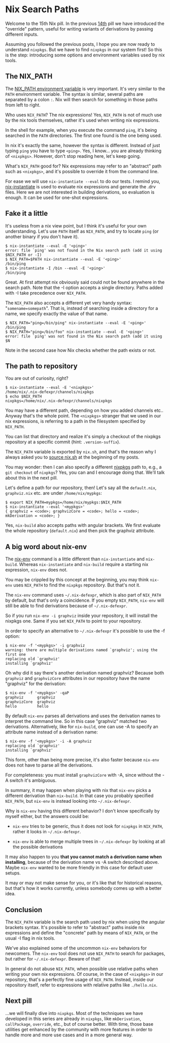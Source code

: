 # Nix Search Paths

Welcome to the 15th Nix pill. In the previous
[14th](14-override-design-pattern.md) pill we have introduced the
"override" pattern, useful for writing variants of derivations by
passing different inputs.

Assuming you followed the previous posts, I hope you are now ready to
understand `nixpkgs`. But we have to find `nixpkgs` in our system first!
So this is the step: introducing some options and environment variables
used by nix tools.

## The NIX_PATH

The [NIX_PATH environment
variable](https://nixos.org/manual/nix/stable/command-ref/env-common.html)
is very important. It's very similar to the `PATH` environment
variable. The syntax is similar, several paths are separated by a colon
`:`. Nix will then search for something in those paths from left to
right.

Who uses `NIX_PATH`? The nix expressions! Yes, `NIX_PATH` is not of much
use by the nix tools themselves, rather it's used when writing nix
expressions.

In the shell for example, when you execute the command `ping`, it's
being searched in the `PATH` directories. The first one found is the one
being used.

In nix it's exactly the same, however the syntax is different. Instead
of just typing `ping` you have to type `<ping>`. Yes, I know\... you are
already thinking of `<nixpkgs>`. However, don't stop reading here,
let's keep going.

What's `NIX_PATH` good for? Nix expressions may refer to an
"abstract" path such as `<nixpkgs>`, and it's possible to override it
from the command line.

For ease we will use `nix-instantiate --eval` to do our tests. I remind
you,
[nix-instantiate](https://nixos.org/manual/nix/stable/command-ref/nix-instantiate.html)
is used to evaluate nix expressions and generate the .drv files. Here we
are not interested in building derivations, so evaluation is enough. It
can be used for one-shot expressions.

## Fake it a little

It's useless from a nix view point, but I think it's useful for your
own understanding. Let's use `PATH` itself as `NIX_PATH`, and try to
locate `ping` (or another binary if you don't have it).

    $ nix-instantiate --eval -E '<ping>'
    error: file `ping' was not found in the Nix search path (add it using $NIX_PATH or -I)
    $ NIX_PATH=$PATH nix-instantiate --eval -E '<ping>'
    /bin/ping
    $ nix-instantiate -I /bin --eval -E '<ping>'
    /bin/ping

Great. At first attempt nix obviously said could not be found anywhere
in the search path. Note that the -I option accepts a single directory.
Paths added with -I take precedence over `NIX_PATH`.

The `NIX_PATH` also accepts a different yet very handy syntax:
"`somename=somepath`". That is, instead of searching inside a
directory for a name, we specify exactly the value of that name.

    $ NIX_PATH="ping=/bin/ping" nix-instantiate --eval -E '<ping>'
    /bin/ping
    $ NIX_PATH="ping=/bin/foo" nix-instantiate --eval -E '<ping>'
    error: file `ping' was not found in the Nix search path (add it using $N

Note in the second case how Nix checks whether the path exists or not.

## The path to repository

You are out of curiosity, right?

    $ nix-instantiate --eval -E '<nixpkgs>'
    /home/nix/.nix-defexpr/channels/nixpkgs
    $ echo $NIX_PATH
    nixpkgs=/home/nix/.nix-defexpr/channels/nixpkgs

You may have a different path, depending on how you added channels etc..
Anyway that's the whole point. The `<nixpkgs>` stranger that we used in
our nix expressions, is referring to a path in the filesystem specified
by `NIX_PATH`.

You can list that directory and realize it's simply a checkout of the
nixpkgs repository at a specific commit (hint: `.version-suffix`).

The `NIX_PATH` variable is exported by `nix.sh`, and that's the reason
why I always asked you to [source
nix.sh](https://nixos.org/manual/nix/stable/installation/env-variables.html)
at the beginning of my posts.

You may wonder: then I can also specify a different
[nixpkgs](https://github.com/NixOS/nixpkgs) path to, e.g., a
`git checkout` of `nixpkgs`? Yes, you can and I encourage doing that.
We'll talk about this in the next pill.

Let's define a path for our repository, then! Let's say all the
`default.nix`, `graphviz.nix` etc. are under `/home/nix/mypkgs`:

    $ export NIX_PATH=mypkgs=/home/nix/mypkgs:$NIX_PATH
    $ nix-instantiate --eval '<mypkgs>'
    { graphviz = <code>; graphvizCore = <code>; hello = <code>; mkDerivation = <code>; }

Yes, `nix-build` also accepts paths with angular brackets. We first
evaluate the whole repository (`default.nix`) and then pick the graphviz
attribute.

## A big word about nix-env

The
[nix-env](https://nixos.org/manual/nix/stable/command-ref/nix-env.html)
command is a little different than `nix-instantiate` and `nix-build`.
Whereas `nix-instantiate` and `nix-build` require a starting nix
expression, `nix-env` does not.

You may be crippled by this concept at the beginning, you may think
`nix-env` uses `NIX_PATH` to find the `nixpkgs` repository. But that's
not it.

The `nix-env` command uses `~/.nix-defexpr`, which is also part of
`NIX_PATH` by default, but that's only a coincidence. If you empty
`NIX_PATH`, `nix-env` will still be able to find derivations because of
`~/.nix-defexpr`.

So if you run `nix-env -i graphviz` inside your repository, it will
install the nixpkgs one. Same if you set `NIX_PATH` to point to your
repository.

In order to specify an alternative to `~/.nix-defexpr` it's possible to
use the -f option:

    $ nix-env -f '<mypkgs>' -i graphviz
    warning: there are multiple derivations named `graphviz'; using the first one
    replacing old `graphviz'
    installing `graphviz'

Oh why did it say there's another derivation named graphviz? Because
both `graphviz` and `graphvizCore` attributes in our repository have the
name "graphviz" for the derivation:

    $ nix-env -f '<mypkgs>' -qaP
    graphviz      graphviz
    graphvizCore  graphviz
    hello         hello

By default `nix-env` parses all derivations and uses the derivation
names to interpret the command line. So in this case "graphviz"
matched two derivations. Alternatively, like for `nix-build`, one can
use -A to specify an attribute name instead of a derivation name:

    $ nix-env -f '<mypkgs>' -i -A graphviz
    replacing old `graphviz'
    installing `graphviz'

This form, other than being more precise, it's also faster because
`nix-env` does not have to parse all the derivations.

For completeness: you must install `graphvizCore` with -A, since without
the -A switch it's ambiguous.

In summary, it may happen when playing with nix that `nix-env` picks a
different derivation than `nix-build`. In that case you probably
specified `NIX_PATH`, but `nix-env` is instead looking into
`~/.nix-defexpr`.

Why is `nix-env` having this different behavior? I don't know
specifically by myself either, but the answers could be:

-   `nix-env` tries to be generic, thus it does not look for `nixpkgs`
    in `NIX_PATH`, rather it looks in `~/.nix-defexpr`.

-   `nix-env` is able to merge multiple trees in `~/.nix-defexpr` by
    looking at all the possible derivations

It may also happen to you **that you cannot match a derivation name when
installing**, because of the derivation name vs -A switch described
above. Maybe `nix-env` wanted to be more friendly in this case for
default user setups.

It may or may not make sense for you, or it's like that for historical
reasons, but that's how it works currently, unless somebody comes up
with a better idea.

## Conclusion

The `NIX_PATH` variable is the search path used by nix when using the
angular brackets syntax. It's possible to refer to "abstract" paths
inside nix expressions and define the "concrete" path by means of
`NIX_PATH`, or the usual -I flag in nix tools.

We've also explained some of the uncommon `nix-env` behaviors for
newcomers. The `nix-env` tool does not use `NIX_PATH` to search for
packages, but rather for `~/.nix-defexpr`. Beware of that!

In general do not abuse `NIX_PATH`, when possible use relative paths
when writing your own nix expressions. Of course, in the case of
`<nixpkgs>` in our repository, that's a perfectly fine usage of
`NIX_PATH`. Instead, inside our repository itself, refer to expressions
with relative paths like `./hello.nix`.

## Next pill

\...we will finally dive into `nixpkgs`. Most of the techniques we have
developed in this series are already in `nixpkgs`, like `mkDerivation`,
`callPackage`, `override`, etc., but of course better. With time, those
base utilities get enhanced by the community with more features in order
to handle more and more use cases and in a more general way.
